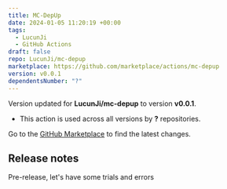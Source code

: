 ```yaml
---
title: MC-DepUp
date: 2024-01-05 11:20:19 +00:00
tags:
  - LucunJi
  - GitHub Actions
draft: false
repo: LucunJi/mc-depup
marketplace: https://github.com/marketplace/actions/mc-depup
version: v0.0.1
dependentsNumber: "?"
---
```



Version updated for **LucunJi/mc-depup** to version **v0.0.1**.
- This action is used across all versions by **?** repositories.

Go to the [GitHub Marketplace](https://github.com/marketplace/actions/mc-depup) to find the latest changes.

## Release notes

Pre-release, let's have some trials and errors
